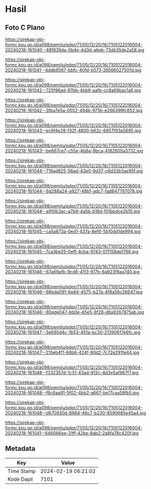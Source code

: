 # Hasil

## Foto C Plano

https://sirekap-obj-formc.kpu.go.id/a098/pemilu/pdpr/71/05/12/20/16/7105122016004-20240218-161040--48f839da-0b4e-4d3d-a6eb-73db35de2a58.jpg

https://sirekap-obj-formc.kpu.go.id/a098/pemilu/pdpr/71/05/12/20/16/7105122016004-20240218-161041--4ddb6567-bbfc-40fd-b573-26566027501d.jpg

https://sirekap-obj-formc.kpu.go.id/a098/pemilu/pdpr/71/05/12/20/16/7105122016004-20240218-161042--725f96ad-97bb-4bb9-aafb-cc8a69bac1a6.jpg

https://sirekap-obj-formc.kpu.go.id/a098/pemilu/pdpr/71/05/12/20/16/7105122016004-20240218-161042--3fba7e5a-0552-494b-975b-e266399fc652.jpg

https://sirekap-obj-formc.kpu.go.id/a098/pemilu/pdpr/71/05/12/20/16/7105122016004-20240218-161043--ec8f4e28-f32f-4800-b62c-6657f93a5695.jpg

https://sirekap-obj-formc.kpu.go.id/a098/pemilu/pdpr/71/05/12/20/16/7105122016004-20240218-161043--be667ce7-c55e-4b6a-9bca-4182605a3732.jpg

https://sirekap-obj-formc.kpu.go.id/a098/pemilu/pdpr/71/05/12/20/16/7105122016004-20240218-161044--719ad825-56ad-43e0-9d37-c6d33b3ae95f.jpg

https://sirekap-obj-formc.kpu.go.id/a098/pemilu/pdpr/71/05/12/20/16/7105122016004-20240218-161044--6d288a24-a927-48b1-adc7-fad847797078.jpg

https://sirekap-obj-formc.kpu.go.id/a098/pemilu/pdpr/71/05/12/20/16/7105122016004-20240218-161044--a910b3ac-a7b9-4a5b-b18d-f01bbdce2b15.jpg

https://sirekap-obj-formc.kpu.go.id/a098/pemilu/pdpr/71/05/12/20/16/7105122016004-20240218-161045--ca5a873a-0ed1-437a-8ef6-5b10dd1de994.jpg

https://sirekap-obj-formc.kpu.go.id/a098/pemilu/pdpr/71/05/12/20/16/7105122016004-20240218-161045--7ca3be25-0eff-4cba-9743-07f158de1768.jpg

https://sirekap-obj-formc.kpu.go.id/a098/pemilu/pdpr/71/05/12/20/16/7105122016004-20240218-161046--67a69afb-9cd6-41f3-817b-6a923f8aa740.jpg

https://sirekap-obj-formc.kpu.go.id/a098/pemilu/pdpr/71/05/12/20/16/7105122016004-20240218-161046--68eda091-6e84-4575-b27a-4f8a58c26647.jpg

https://sirekap-obj-formc.kpu.go.id/a098/pemilu/pdpr/71/05/12/20/16/7105122016004-20240218-161046--80ede047-bb0e-45e5-8f28-d6a9267875ab.jpg

https://sirekap-obj-formc.kpu.go.id/a098/pemilu/pdpr/71/05/12/20/16/7105122016004-20240218-161047--3e690d4c-1b53-451a-bc30-21390617e6fc.jpg

https://sirekap-obj-formc.kpu.go.id/a098/pemilu/pdpr/71/05/12/20/16/7105122016004-20240218-161047--210eb4f1-68b6-424f-90d2-7c72e291fe44.jpg

https://sirekap-obj-formc.kpu.go.id/a098/pemilu/pdpr/71/05/12/20/16/7105122016004-20240218-161048--f332357d-1c31-43ad-912c-4d3e5af967f7.jpg

https://sirekap-obj-formc.kpu.go.id/a098/pemilu/pdpr/71/05/12/20/16/7105122016004-20240218-161048--f6c6aa91-5f02-4bb2-a667-be17caa58fb5.jpg

https://sirekap-obj-formc.kpu.go.id/a098/pemilu/pdpr/71/05/12/20/16/7105122016004-20240218-161048--d670930d-8664-46c7-b230-8590685e45a4.jpg

https://sirekap-obj-formc.kpu.go.id/a098/pemilu/pdpr/71/05/12/20/16/7105122016004-20240218-161041--646066ee-31ff-42be-8ab2-2a8fa78c420f.jpg


## Metadata

| Key        | Value               |
| ---------- | ------------------- |
| Time Stamp | 2024-02-19 06:21:02 |
| Kode Dapil | 7101                |



